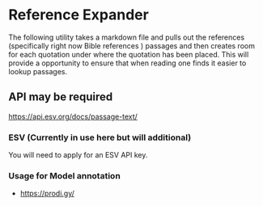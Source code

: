 # Reference Expander 

The following utility takes a markdown file and pulls out the references (specifically right now Bible references )
passages and then creates room for each quotation under where the quotation has been placed. 
This will provide a opportunity to ensure that when reading one finds it easier to lookup passages. 

## API may be required 
https://api.esv.org/docs/passage-text/


### ESV (Currently in use here but will additional)
You will need to apply for an ESV API key. 


### Usage for Model annotation 
* https://prodi.gy/